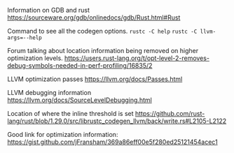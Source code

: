 Information on GDB and rust
https://sourceware.org/gdb/onlinedocs/gdb/Rust.html#Rust

Command to see all the codegen options.
```rustc -C help```
```rustc -C llvm-args=--help```

Forum talking about location information being removed on higher optimization levels.
https://users.rust-lang.org/t/opt-level-2-removes-debug-symbols-needed-in-perf-profiling/16835/2

LLVM optimization passes 
https://llvm.org/docs/Passes.html

LLVM debugging information 
https://llvm.org/docs/SourceLevelDebugging.html

Location of where the inline threshold is set
https://github.com/rust-lang/rust/blob/1.29.0/src/librustc_codegen_llvm/back/write.rs#L2105-L2122

Good link for optimization information:
https://gist.github.com/jFransham/369a86eff00e5f280ed25121454acec1

